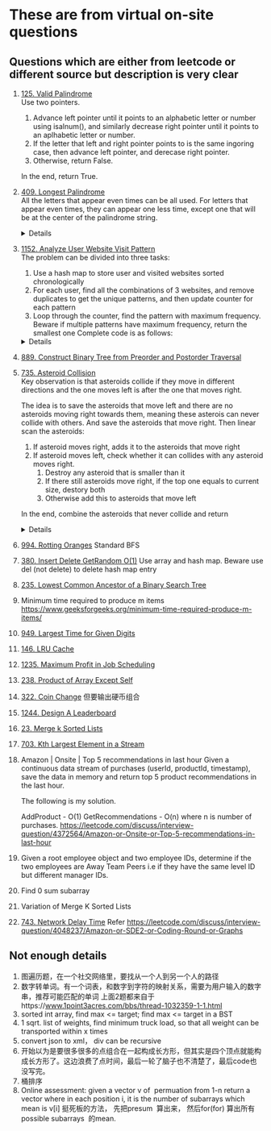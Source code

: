 # These are from virtual on-site questions
## Questions which are either from leetcode or different source but description is very clear
1. [125. Valid Palindrome](https://leetcode.com/problems/valid-palindrome)  
   Use two pointers.  
   1. Advance left pointer until it points to an alphabetic letter or number using isalnum(), and similarly decrease right pointer until it points to an aplhabetic letter or number.
   2. If the letter that left and right pointer points to is the same ingoring case, then advance left pointer, and derecase right pointer.
   3. Otherwise, return False.
 
   In the end, return True.
3. [409. Longest Palindrome](https://leetcode.com/problems/longest-palindrome)  
   All the letters that appear even times can be all used. For letters that appear even times, they can appear one less time, except one that will be at the center of the palindrome string. 
   <details>

   ```python
    def longestPalindrome(self, s: str) -> int:
        result = 0
        counter = Counter(s)
        hasOddFreq = False
        for freq in counter.values():
            if freq % 2 == 0:
                result += freq
            else:
                hasOddFreq = True
                result += freq - 1

        if hasOddFreq:
            result += 1
        
        return result
   ```
   </details>
5. [1152. Analyze User Website Visit Pattern](https://leetcode.com/problems/analyze-user-website-visit-pattern)  
   The problem can be divided into three tasks:
    1. Use a hash map to store user and visited websites sorted chronologically
    2. For each user, find all the combinations of 3 websites, and remove duplicates to get the unique patterns, and then update counter for each pattern  
    3. Loop through the counter, find the pattern with maximum frequency. Beware if multiple patterns have maximum frequency, return the smallest one
    Complete code is as follows:
    <details>

     ```python
     from collections import defaultdict, Counter
     import itertools
     
     def mostVisitedPattern(username, timestamp, website):
         userSitesMap = defaultdict(list)
         for user, timestamp, site in sorted(zip(username, timestamp, website), key = lambda x: (x[0], x[1])):
             userSitesMap[user].append(site)
         
         counter = Counter()
         TUPLE_ELEMENTS = 3
         for user, sites in userSitesMap.items():
             for pattern in set(itertools.combinations(sites, TUPLE_ELEMENTS)):
                     counter[pattern] += 1
         
         maxFreq = 0
         result = None
         for pattern, freq in counter.items():
             if freq > maxFreq:
                 maxFreq = freq
                 result = pattern
             elif freq == maxFreq and pattern < result:
                 result = pattern
         return result
     
     username =["joe","joe","joe","james","james","james","james","mary","mary","mary"]
     timestamp = [1,2,3,4,5,6,7,8,9,10]
     website = ["home","about","career","home","cart","maps","home","home","about","career"]
     print(mostVisitedPattern(username, timestamp, website))
     ```
    </details>
6. [889. Construct Binary Tree from Preorder and Postorder Traversal](https://leetcode.com/problems/construct-binary-tree-from-preorder-and-postorder-traversal)
7. [735. Asteroid Collision](https://leetcode.com/problems/asteroid-collision)  
   Key observation is that asteroids collide if they move in different directions and the one moves left is after the one that moves right.   

   The idea is to save the asteroids that move left and there are no asteroids moving right towards them, meaning these asterois can never collide with others. And save the asteroids that move right.      Then linear scan the asteroids:  
   1. If asteroid moves right, adds it to the asteroids that move right
   2. If asteroid moves left, check whether it can collides with any asteroid moves right.  
      1. Destroy any asteroid that is smaller than it
      2. If there still asteroids move right, if the top one equals to current size, destory both
      3. Otherwise add this to asteroids that move left
           
   In the end, combine the asteroids that never collide and return
   <details>

   ```python
    def asteroidCollision(self, asteroids: List[int]) -> List[int]:
        asteroid_move_right = []
        asteroid_move_left = []
        for asteroid in asteroids:
            if asteroid > 0:
                asteroid_move_right.append(asteroid)
            else:
                asteroidSize = abs(asteroid)
                while asteroid_move_right and asteroid_move_right[-1] < asteroidSize:
                    asteroid_move_right.pop()
                
                if asteroid_move_right:
                    if asteroid_move_right[-1] == asteroidSize:
                        asteroid_move_right.pop()
                else:
                    asteroid_move_left.append(asteroid)

        return asteroid_move_left + asteroid_move_right   
   ```
   </details>
8. [994. Rotting Oranges](https://leetcode.com/problems/rotting-oranges)
   Standard BFS
10. [380. Insert Delete GetRandom O(1)](https://leetcode.com/problems/insert-delete-getrandom-o1/)
    Use array and hash map. Beware use del (not delete) to delete hash map entry
    
12. [235. Lowest Common Ancestor of a Binary Search Tree](https://leetcode.com/problems/lowest-common-ancestor-of-a-binary-search-tree)
13. Minimum time required to produce m items https://www.geeksforgeeks.org/minimum-time-required-produce-m-items/
14. [949. Largest Time for Given Digits](https://leetcode.com/problems/largest-time-for-given-digits)
15. [146. LRU Cache](https://leetcode.com/problems/lru-cache)
16. [1235. Maximum Profit in Job Scheduling](https://leetcode.com/problems/maximum-profit-in-job-scheduling)
17. [238. Product of Array Except Self](https://leetcode.com/problems/product-of-array-except-self)
18. [322. Coin Change](https://leetcode.com/problems/coin-change) 但要输出硬币组合
19. [1244. Design A Leaderboard](https://leetcode.com/problems/design-a-leaderboard)
20. [23. Merge k Sorted Lists](https://leetcode.com/problems/merge-k-sorted-lists)
21. [703. Kth Largest Element in a Stream](https://leetcode.com/problems/kth-largest-element-in-a-stream)
22. Amazon | Onsite | Top 5 recommendations in last hour
    Given a continuous data stream of purchases (userId, productId, timestamp), save the data in memory and return top 5 product recommendations in the last hour.
    
   
       The following is my solution.
       
       AddProduct - O(1)
       GetRecommendations - O(n) where n is number of purchases.
         https://leetcode.com/discuss/interview-question/4372564/Amazon-or-Onsite-or-Top-5-recommendations-in-last-hour
23. Given a root employee object and two employee IDs, determine if the two employees are Away Team Peers i.e if they have the same level ID but different manager IDs.
24. Find 0 sum subarray
25. Variation of Merge K Sorted Lists
26. [743. Network Delay Time](https://leetcode.com/problems/network-delay-time) Refer https://leetcode.com/discuss/interview-question/4048237/Amazon-or-SDE2-or-Coding-Round-or-Graphs


## Not enough details
1. 图遍历题，在一个社交网络里，要找从一个人到另一个人的路径
2.  数字转单词。有一个词表，和数字到字符的映射关系，需要为用户输入的数字串，推荐可能匹配的单词
   上面2题都来自于https://www.1point3acres.com/bbs/thread-1032359-1-1.html
2. sorted int array, find max <= target; find max <= target in a BST
2. 1 sqrt. list of weights, find minimum truck load, so that all weight can be transported within x times
1. convert json to xml， div can be recursive
2. 开始以为是要很多很多的点组合在一起构成长方形，但其实是四个顶点就能构成长方形了。这边浪费了点时间，最后一轮了脑子也不清楚了，最后code也没写完。
3. 桶排序
4. Online assessment: given a vector v of  permuation from 1-n
return a vector where in each position i, it is the number of subarrays which mean is v[i]
挺死板的方法， 先把presum  算出来， 然后for(for) 算出所有possible subarrays  的mean.




